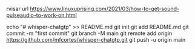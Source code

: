 rvisar url 
https://www.linuxuprising.com/2021/03/how-to-get-sound-pulseaudio-to-work-on.html

echo "# whisper-chatgtp" >> README.md
git init
git add README.md
git commit -m "first commit"
git branch -M main
git remote add origin https://github.com/mfcortes/whisper-chatgtp.git
git push -u origin main